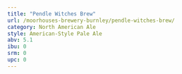 ```yaml
---
title: "Pendle Witches Brew"
url: /moorhouses-brewery-burnley/pendle-witches-brew/
category: North American Ale
style: American-Style Pale Ale
abv: 5.1
ibu: 0
srm: 0
upc: 0
---
```


